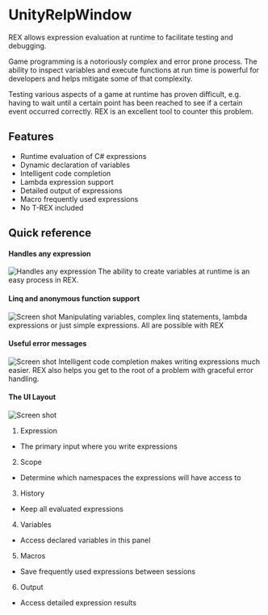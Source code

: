 # UnityRelpWindow

REX allows expression evaluation at runtime to facilitate testing and debugging.

Game programming is a notoriously complex and error prone process. The ability to inspect variables and execute functions at run time is powerful for developers and helps mitigate some of that complexity.

Testing various aspects of a game at runtime has proven difficult, e.g. having to wait until a certain point has been reached to see if a certain event occurred correctly. REX is an excellent tool to counter this problem.

## Features
- Runtime evaluation of C# expressions
- Dynamic declaration of variables
- Intelligent code completion
- Lambda expression support
- Detailed output of expressions
- Macro frequently used expressions
- No T-REX included

 
## Quick reference
 
#### Handles any expression
![Handles any expression](https://github.com/thorgeirk11/UnityRelpWindow/blob/master/Screenshots/GreenCube.gif)
The ability to create variables at runtime is an easy process in REX.

#### Linq and anonymous function support
![Screen shot](https://github.com/thorgeirk11/UnityRelpWindow/blob/master/Screenshots/Linq.gif)
Manipulating variables, complex linq statements, lambda expressions or just simple expressions. All are possible with REX

#### Useful error messages
![Screen shot](https://github.com/thorgeirk11/UnityRelpWindow/blob/master/Screenshots/ErrorMessage.gif)
Intelligent code completion makes writing expressions much easier. REX also helps you get to the root of a problem with graceful error handling.


#### The UI Layout
![Screen shot](https://github.com/thorgeirk11/UnityRelpWindow/blob/master/Screenshots/REX_instruction_pic.png)
1. Expression
  - The primary input where you write expressions
2. Scope
 - Determine which namespaces the expressions will have access to
3. History
 - Keep all evaluated expressions
4. Variables
 - Access declared variables in this panel
5. Macros
 - Save frequently used expressions between sessions
6. Output
 - Access detailed expression results

